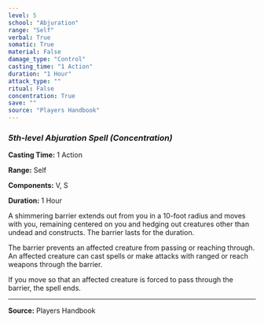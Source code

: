 ```yaml
---
level: 5
school: "Abjuration"
range: "Self"
verbal: True
somatic: True
material: False
damage_type: "Control"
casting_time: "1 Action"
duration: "1 Hour"
attack_type: ""
ritual: False
concentration: True
save: ""
source: "Players Handbook"
---
```


### *5th-level Abjuration Spell* *(Concentration)*

**Casting Time:** 1 Action

**Range:** Self

**Components:** V, S

**Duration:** 1 Hour

A shimmering barrier extends out from you in a 10-foot radius and moves with you, remaining centered on you and hedging out creatures other than undead and constructs. The barrier lasts for the duration.
 
 The barrier prevents an affected creature from passing or reaching through. An affected creature can cast spells or make attacks with ranged or reach weapons through the barrier.
 
 If you move so that an affected creature is forced to pass through the barrier, the spell ends.

---
**Source:** Players Handbook
